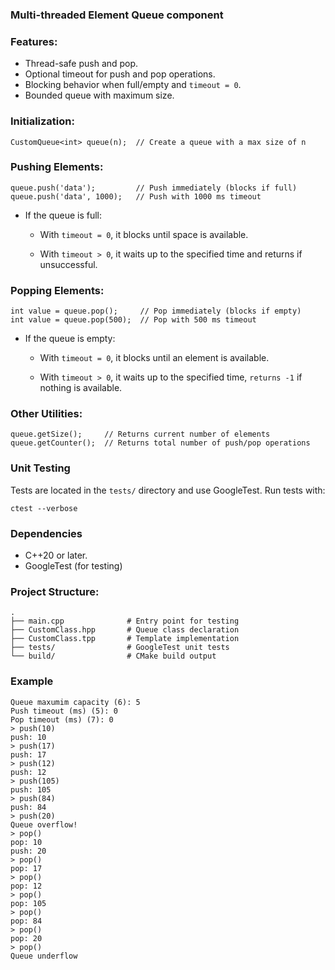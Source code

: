 ### Multi-threaded Element Queue component

### Features:

* Thread-safe push and pop.<br>
* Optional timeout for push and pop operations.<br>
* Blocking behavior when full/empty and `timeout = 0`.<br>
* Bounded queue with maximum size.<br>

### Initialization:
```
CustomQueue<int> queue(n);  // Create a queue with a max size of n
```
### Pushing Elements:
```
queue.push('data');         // Push immediately (blocks if full)
queue.push('data', 1000);   // Push with 1000 ms timeout
```
* If the queue is full:

    * With `timeout = 0`, it blocks until space is available.

    * With `timeout > 0`, it waits up to the specified time and returns if unsuccessful.

### Popping Elements:
```
int value = queue.pop();     // Pop immediately (blocks if empty)
int value = queue.pop(500);  // Pop with 500 ms timeout
```
* If the queue is empty:

    * With `timeout = 0`, it blocks until an element is available.

    * With `timeout > 0`, it waits up to the specified time, `returns -1` if nothing is available.

### Other Utilities:
```
queue.getSize();     // Returns current number of elements
queue.getCounter();  // Returns total number of push/pop operations
```
### Unit Testing
Tests are located in the `tests/` directory and use GoogleTest. Run tests with:
```
ctest --verbose
```
### Dependencies
* C++20 or later.<br>  
* GoogleTest (for testing)

### Project Structure:
```
.
├── main.cpp              # Entry point for testing
├── CustomClass.hpp       # Queue class declaration
├── CustomClass.tpp       # Template implementation
├── tests/                # GoogleTest unit tests
└── build/                # CMake build output
```

### Example
```
Queue maxumim capacity (6): 5
Push timeout (ms) (5): 0
Pop timeout (ms) (7): 0
> push(10)
push: 10
> push(17)
push: 17
> push(12)
push: 12
> push(105)
push: 105
> push(84)
push: 84
> push(20)
Queue overflow!
> pop()
pop: 10
push: 20
> pop()
pop: 17
> pop()
pop: 12
> pop()
pop: 105
> pop()
pop: 84
> pop()
pop: 20
> pop()
Queue underflow
```
